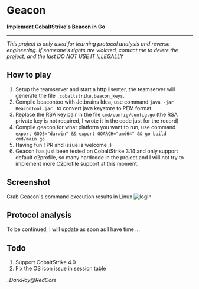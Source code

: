 # Geacon

**Implement CobaltStrike's Beacon in Go**

----

*This project is only used for learning protocol analysis and reverse engineering. If someone's rights are violated, contact me to delete the project, and the last DO NOT USE IT ILLEGALLY*



## How to play

1. Setup the teamserver and start a http lisenter, the teamserver will generate the file `.cobaltstrike.beacon_keys`.
2. Compile beacontoo with Jetbrains Idea, use command `java -jar BeaconTool.jar ` to convert java keystore to PEM format.
3. Replace the RSA key pair in the file `cmd/config/config.go` (the RSA private key is not required, I wrote it in the code just for the record)
4. Compile geacon for what platform you want to run, use command `export GOOS="darwin" && export GOARCH="amd64" && go build cmd/main.go`
5. Having fun ! PR and issue is welcome ;)
6. Geacon has just been tested on CobaltStrike 3.14 and only support default c2profile, so many hardcode in the project and I will not try to implement more C2profile support at this moment.

## Screenshot

Grab Geacon's command execution results in Linux
![login](https://github.com/darkr4y/geacon/raw/master/screenshots/sc.png)



## Protocol analysis

To be continued, I will update as soon as I have time ...



## Todo

1. Support CobaltStrike 4.0
2. Fix the OS icon issue in session table

*_DarkRay@RedCore*


